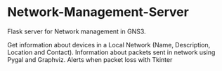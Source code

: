 # Network-Management-Server
Flask server for Network management in GNS3. 

Get information about devices in a Local Network (Name, Description, Location and Contact).
Information about packets sent in network using Pygal and Graphviz.
Alerts when packet loss with Tkinter
 
